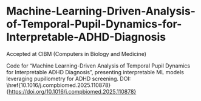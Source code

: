 # Machine-Learning-Driven-Analysis-of-Temporal-Pupil-Dynamics-for-Interpretable-ADHD-Diagnosis

Accepted at CIBM (Computers in Biology and Medicine) 

Code for “Machine Learning-Driven Analysis of Temporal Pupil Dynamics for Interpretable ADHD Diagnosis”, presenting interpretable ML models leveraging pupillometry for ADHD screening. DOI: \href{10.1016/j.compbiomed.2025.110878}{https://doi.org/10.1016/j.compbiomed.2025.110878}

